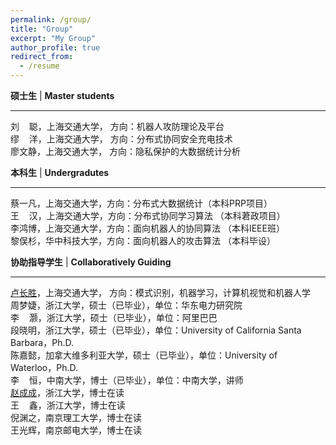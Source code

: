 ```yaml
---
permalink: /group/
title: "Group"
excerpt: "My Group"
author_profile: true
redirect_from:
  - /resume
---
```


**硕士生** \| **Master students**

---
刘&nbsp;&nbsp;&nbsp;&nbsp;聪，上海交通大学， 方向：机器人攻防理论及平台  
缪&nbsp;&nbsp;&nbsp;&nbsp;洋，上海交通大学， 方向：分布式协同安全充电技术  
廖文静，上海交通大学， 方向：隐私保护的大数据统计分析  

 
**本科生** \| **Undergradutes**

---
蔡一凡，上海交通大学，方向：分布式大数据统计（本科PRP项目）  
王&nbsp;&nbsp;&nbsp;&nbsp;汉，上海交通大学，方向：分布式协同学习算法 （本科莙政项目）  
李鸿博，上海交通大学，方向：面向机器人的协同算法 （本科IEEE班）  
黎俣杉，华中科技大学，方向：面向机器人的攻击算法 （本科毕设）  
 
**协助指导学生** \| **Collaboratively Guiding**

---
[卢长胜](https://AlanLuSun.github.io)，上海交通大学， 方向：模式识别，机器学习，计算机视觉和机器人学  
周梦婕，浙江大学，硕士（已毕业），单位：华东电力研究院   
李&nbsp;&nbsp;&nbsp;&nbsp;灏，浙江大学，硕士（已毕业），单位：阿里巴巴  
段晓明，浙江大学，硕士（已毕业），单位：University of California Santa Barbara，Ph.D.   
陈嘉懿，加拿大维多利亚大学，硕士（已毕业），单位：University of Waterloo，Ph.D.  
李&nbsp;&nbsp;&nbsp;&nbsp;恒，中南大学，博士（已毕业），单位：中南大学，讲师  
[赵成成](http://www.sensornet.cn/chengcheng/index.html)，浙江大学，博士在读  
王&nbsp;&nbsp;&nbsp;&nbsp;鑫，浙江大学，博士在读   
倪渊之，南京理工大学，博士在读  
王光辉，南京邮电大学，博士在读  
